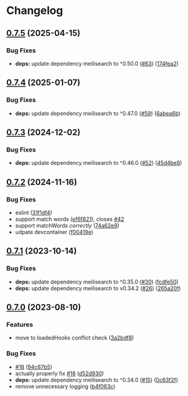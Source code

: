 # Changelog

## [0.7.5](https://github.com/oplik0/nodebb-plugin-meilisearch/compare/v0.7.4...v0.7.5) (2025-04-15)


### Bug Fixes

* **deps:** update dependency meilisearch to ^0.50.0 ([#63](https://github.com/oplik0/nodebb-plugin-meilisearch/issues/63)) ([174fea2](https://github.com/oplik0/nodebb-plugin-meilisearch/commit/174fea2f0e3998c9b1d90417028059825fe80f79))

## [0.7.4](https://github.com/oplik0/nodebb-plugin-meilisearch/compare/v0.7.3...v0.7.4) (2025-01-07)


### Bug Fixes

* **deps:** update dependency meilisearch to ^0.47.0 ([#59](https://github.com/oplik0/nodebb-plugin-meilisearch/issues/59)) ([6abea6b](https://github.com/oplik0/nodebb-plugin-meilisearch/commit/6abea6b36caa4070bbefb03e271133c04ac2b4f3))

## [0.7.3](https://github.com/oplik0/nodebb-plugin-meilisearch/compare/v0.7.2...v0.7.3) (2024-12-02)


### Bug Fixes

* **deps:** update dependency meilisearch to ^0.46.0 ([#52](https://github.com/oplik0/nodebb-plugin-meilisearch/issues/52)) ([45d4be8](https://github.com/oplik0/nodebb-plugin-meilisearch/commit/45d4be8f2e6926c68ca7ed43b1d07c97ffdd3cbd))

## [0.7.2](https://github.com/oplik0/nodebb-plugin-meilisearch/compare/v0.7.1...v0.7.2) (2024-11-16)


### Bug Fixes

* eslint ([31f1df4](https://github.com/oplik0/nodebb-plugin-meilisearch/commit/31f1df4036d6823889bc7a1633737e4d52a4f9c7))
* support match words ([ef6f821](https://github.com/oplik0/nodebb-plugin-meilisearch/commit/ef6f821ad1aa45f632ce4179122efd1b174086d0)), closes [#42](https://github.com/oplik0/nodebb-plugin-meilisearch/issues/42)
* support matchWords *correctly* ([74a62e9](https://github.com/oplik0/nodebb-plugin-meilisearch/commit/74a62e92e9c75ab6058d4ec1aa61aa3b928e3b61))
* udpate devcontainer ([f00419e](https://github.com/oplik0/nodebb-plugin-meilisearch/commit/f00419edec832e315cf72764b348c9942a08e471))

## [0.7.1](https://github.com/oplik0/nodebb-plugin-meilisearch/compare/v0.7.0...v0.7.1) (2023-10-14)


### Bug Fixes

* **deps:** update dependency meilisearch to ^0.35.0 ([#30](https://github.com/oplik0/nodebb-plugin-meilisearch/issues/30)) ([fcdfe50](https://github.com/oplik0/nodebb-plugin-meilisearch/commit/fcdfe50a4609a65a7d5c5e2edd9c697fad5bac00))
* **deps:** update dependency meilisearch to v0.34.2 ([#26](https://github.com/oplik0/nodebb-plugin-meilisearch/issues/26)) ([265a20f](https://github.com/oplik0/nodebb-plugin-meilisearch/commit/265a20f3a3174729b8c12c3c5794c85bbcfd348d))

## [0.7.0](https://github.com/oplik0/nodebb-plugin-meilisearch/compare/0.6.0...v0.7.0) (2023-08-10)


### Features

* move to loadedHooks conflict check ([3a2bdf8](https://github.com/oplik0/nodebb-plugin-meilisearch/commit/3a2bdf8bf3e91ee95e21ed54601b0ab9d43861ad))


### Bug Fixes

* [#18](https://github.com/oplik0/nodebb-plugin-meilisearch/issues/18) ([94c67b5](https://github.com/oplik0/nodebb-plugin-meilisearch/commit/94c67b5538f5c4b2a1f6f83ef0b9fb309af4ecbf))
* actually properly fix [#18](https://github.com/oplik0/nodebb-plugin-meilisearch/issues/18) ([d52d930](https://github.com/oplik0/nodebb-plugin-meilisearch/commit/d52d9302f0edd4fd178c67c359aa6d89ae6bf1af))
* **deps:** update dependency meilisearch to ^0.34.0 ([#15](https://github.com/oplik0/nodebb-plugin-meilisearch/issues/15)) ([0c63f2f](https://github.com/oplik0/nodebb-plugin-meilisearch/commit/0c63f2f8dab240736cc1d013b2ba63263b2dfcce))
* remove unnecessary logging ([b4f063c](https://github.com/oplik0/nodebb-plugin-meilisearch/commit/b4f063c888cce079386be839e0c8c7d8f3075d87))
